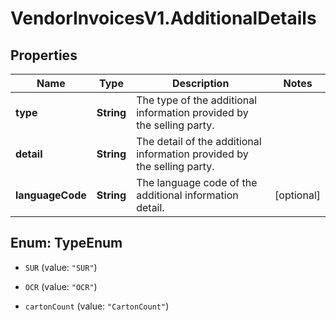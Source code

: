 # VendorInvoicesV1.AdditionalDetails

## Properties
Name | Type | Description | Notes
------------ | ------------- | ------------- | -------------
**type** | **String** | The type of the additional information provided by the selling party. | 
**detail** | **String** | The detail of the additional information provided by the selling party. | 
**languageCode** | **String** | The language code of the additional information detail. | [optional] 


<a name="TypeEnum"></a>
## Enum: TypeEnum


* `SUR` (value: `"SUR"`)

* `OCR` (value: `"OCR"`)

* `cartonCount` (value: `"CartonCount"`)




